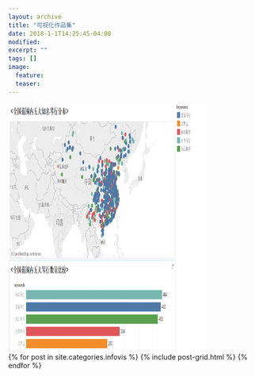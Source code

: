 ```yaml
---
layout: archive
title: "可视化作品集"
date: 2018-1-1T14:25:45-04:00
modified:
excerpt: ""
tags: []
image: 
  feature: 
  teaser:
---
```


<img src="/images/高德地图-琴行.png" height="500" width="400" />
<div class="tiles">
{% for post in site.categories.infovis %}
  {% include post-grid.html %}
{% endfor %}
</div><!-- /.tiles 把所有categories 有 infovis 的列出来-->